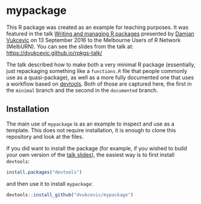 # mypackage

This R package was created as an example for teaching purposes.  It was
featured in the talk [Writing and managing R packages][event] presented by
[Damjan Vukcevic][dv] on 13 September 2016 to the Melbourne Users of R Network
(MelbURN).  You can see the slides from the talk at:
<https://dvukcevic.github.io/rpkgs-talk/>

The talk described how to make both a very minimal R package (essentially, just
repackaging something like a `functions.R` file that people commonly use as
a quasi-package), as well as a more fully documented one that uses a workflow
based on [devtools][devtools].  Both of those are captured here, the first in
the `minimal` branch and the second in the `documented` branch.

[event]: https://www.meetup.com/en-AU/MelbURN-Melbourne-Users-of-R-Network/events/232814895/
[dv]: http://damjan.vukcevic.net/
[devtools]: https://github.com/hadley/devtools


## Installation

The main use of `mypackage` is as an example to inspect and use as a template.
This does not require installation, it is enough to clone this repository and
look at the files.

If you did want to install the package (for example, if you wished to build
your own version of the [talk slides][rpkgs-talk]), the easiest way is to first
install `devtools`:

```R
install.packages("devtools")
```

and then use it to install `mypackage`:

```R
devtools::install_github("dvukcevic/mypackage")
```

[rpkgs-talk]: https://github.com/dvukcevic/rpkgs-talk

